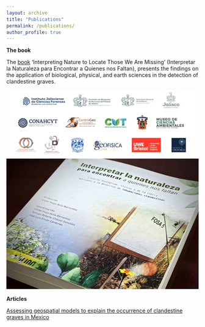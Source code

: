 ```yaml
---
layout: archive
title: "Publications"
permalink: /publications/
author_profile: true
---
```


**The book**

The [book](https://www.centrogeo.org.mx/cgeo_archivo/240926_libro-interpretar-la-naturaleza.pdf) ‘Interpreting Nature to Locate Those We Are Missing’ (Interpretar la Naturaleza para Encontrar a Quienes nos Faltan), presents the findings on the application of biological, physical, and earth sciences in the detection of clandestine graves.

![book](https://github.com/FOUND-project/found-project.github.io/blob/master/images/1727361199015.jpg)

**Articles**

[Assessing geospatial models to explain the occurrence of clandestine graves in Mexico](https://www.sciencedirect.com/science/article/abs/pii/S0379073824001956)
